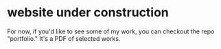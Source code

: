 # website under construction

For now, if you'd like to see some of my work, you can checkout the repo "portfolio." It's a PDF of selected works.
